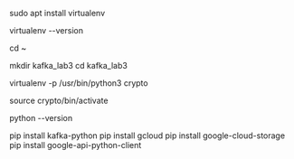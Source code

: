 sudo apt install virtualenv

virtualenv --version

cd ~

mkdir kafka_lab3
cd kafka_lab3

virtualenv -p /usr/bin/python3 crypto

source crypto/bin/activate

python --version

pip install kafka-python
pip install gcloud
pip install google-cloud-storage
pip install google-api-python-client
